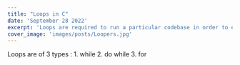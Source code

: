 ```yaml
---
title: "Loops in C"
date: 'September 28 2022'
excerpt: 'Loops are required to run a particular codebase in order to execute a certain task'
cover_image: 'images/posts/Loopers.jpg'
---
```


Loops are of 3 types :
    1. while
    2. do while
    3. for